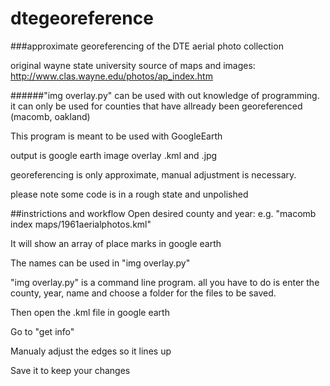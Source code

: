 dtegeoreference
===============

###approximate georeferencing of the DTE aerial photo collection

original wayne state university source of maps and images: http://www.clas.wayne.edu/photos/ap_index.htm

######"img overlay.py" can be used with out knowledge of programming.
it can only be used for counties that have allready been georeferenced (macomb, oakland)

This program is meant to be used with GoogleEarth

output is google earth image overlay .kml and .jpg

georeferencing is only approximate, manual adjustment is necessary.

please note some code is in a rough state and unpolished


##instrictions and workflow
Open desired county and year: e.g. "macomb index maps/1961aerialphotos.kml"

It will show an array of place marks in google earth

The names can be used in "img overlay.py"

"img overlay.py" is a command line program. all you have to do is enter the county, year, name and choose a folder for the files to be saved.

Then open the .kml file in google earth

Go to "get info"

Manualy adjust the edges so it lines up

Save it to keep your changes

